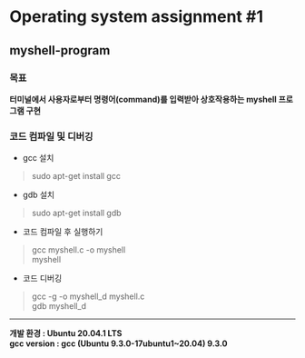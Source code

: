 # Operating system assignment #1
## myshell-program

<h3> 목표  </h3>
 <b> 터미널에서 사용자로부터 명령어(command)를 입력받아 상호작용하는 myshell 프로그램 구현 </b>

<h3> 코드 컴파일 및 디버깅 </h3>

- gcc 설치
> sudo apt-get install gcc

- gdb 설치
> sudo apt-get install gdb

- 코드 컴파일 후 실행하기
> gcc myshell.c -o myshell <br>
> myshell

- 코드 디버깅
> gcc -g -o myshell_d myshell.c <br>
> gdb myshell_d

<hr>
<b> 개발 환경 : Ubuntu 20.04.1 LTS </b> <br>
<b> gcc version : gcc (Ubuntu 9.3.0-17ubuntu1~20.04) 9.3.0 </b>
